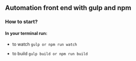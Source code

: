 ## Automation front end with gulp and npm

### How to start?

#### **In your terminal run:**

- to watch
  `gulp or npm run watch`

- to build
  `gulp build or npm run build`
